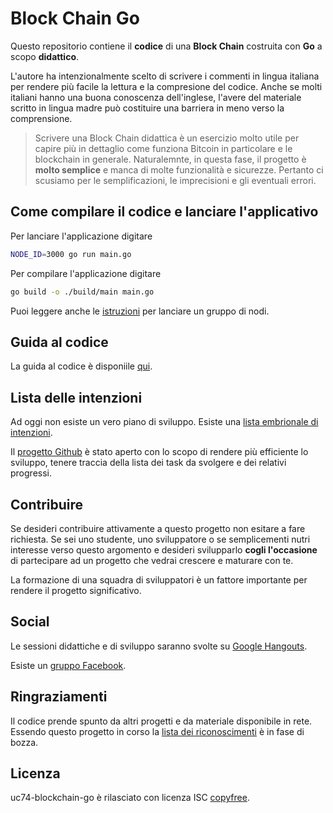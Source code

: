 # Block Chain Go

Questo repositorio contiene il **codice** di una **Block Chain** costruita con **Go** a scopo **didattico**.

L'autore ha intenzionalmente scelto di scrivere i commenti in lingua italiana
per rendere più facile la lettura e la compresione del codice.
Anche se molti italiani hanno una buona conoscenza dell'inglese,
l'avere del materiale scritto in lingua madre può costituire una barriera in meno verso la comprensione.

> Scrivere una Block Chain didattica è un esercizio molto utile per capire più in dettaglio come funziona Bitcoin in
> particolare e le blockchain in generale.
> Naturalemnte, in questa fase, il progetto è **molto semplice** e manca di molte funzionalità e sicurezze.
> Pertanto ci scusiamo per le semplificazioni, le imprecisioni e gli eventuali errori.

## Come compilare il codice e lanciare l'applicativo

Per lanciare l'applicazione digitare

```bash
NODE_ID=3000 go run main.go
```

Per compilare l'applicazione digitare

```bash
go build -o ./build/main main.go
```

Puoi leggere anche le [istruzioni](./doc/run-test.md) per lanciare un gruppo di nodi.

## Guida al codice

La guida al codice è disponiile [qui](./doc/guida-al-codice.md).

## Lista delle intenzioni

Ad oggi non esiste un vero piano di sviluppo. Esiste una [lista embrionale di intenzioni](./doc/lista-delle-intenzioni.md).

Il [progetto Github](https://github.com/lp74/uc74-blockchain-go/projects/2) è stato aperto con lo scopo di rendere più 
efficiente lo sviluppo, tenere traccia della lista dei task da svolgere e dei relativi progressi.

## Contribuire

Se desideri contribuire attivamente a questo progetto non esitare a fare richiesta.
Se sei uno studente, uno sviluppatore o se semplicementi nutri interesse verso questo argomento
e desideri svilupparlo **cogli l'occasione** di partecipare ad un progetto che vedrai crescere e maturare con te.

La formazione di una squadra di sviluppatori è un fattore importante per rendere il progetto significativo.

## Social

Le sessioni didattiche e di sviluppo saranno svolte su [Google Hangouts](https://hangouts.google.com/call/H31OeGPrGF-psacIBO5bAEEI).

Esiste un [gruppo Facebook](https://www.facebook.com/groups/589092555181621/).

## Ringraziamenti

Il codice prende spunto da altri progetti e da materiale disponibile in rete.
Essendo questo progetto in corso la [lista dei riconoscimenti](./doc/riferimenti.md) è in fase di bozza.

## Licenza

uc74-blockchain-go è rilasciato con licenza ISC [copyfree](http://copyfree.org).
